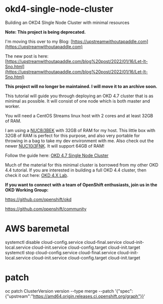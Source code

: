 # okd4-single-node-cluster
Building an OKD4 SIngle Node Cluster with minimal resources

__Note: This project is being deprecated.__   

I'm moving this over to my Blog: [https://upstreamwithoutapaddle.com](https://upstreamwithoutapaddle.com)

The new post is here: [https://upstreamwithoutapaddle.com/blog%20post/2022/01/16/Let-It-Sno.html](https://upstreamwithoutapaddle.com/blog%20post/2022/01/16/Let-It-Sno.html)


__This project will no longer be maintained.  I will move it to an archive soon.__

This tutorial will guide you through deploying an OKD 4.7 cluster that is as minimal as possible.  It will consist of one node which is both master and worker.

You will need a CentOS Streams linux host with 2 cores and at least 32GB of RAM.

I am using a [NUC8i3BEK](https://ark.intel.com/content/www/us/en/ark/products/126149/intel-nuc-kit-nuc8i3bek.html) with 32GB of RAM for my host. This little box with 32GB of RAM is perfect for this purpose, and also very portable for throwing in a bag to take my dev environment with me.  Also check out the newer [NUC10i3FNK](https://ark.intel.com/content/www/us/en/ark/products/195503/intel-nuc-10-performance-kit-nuc10i3fnk.html).  It will support 64GB of RAM!

Follow the guide here: [OKD 4.7 Single Node Cluster](https://cgruver.github.io/okd4-single-node-cluster/)

Much of the material for this minimal cluster is borrowed from my other OKD 4.4 tutorial.  If you are interested in building a full OKD 4.4 cluster, then check it out here: [OKD 4.X Lab](https://cgruver.github.io/okd4-upi-lab-setup/).

__If you want to connect with a team of OpenShift enthusiasts, join us in the OKD Working Group:__

https://github.com/openshift/okd

https://github.com/openshift/community

# AWS baremetal
systemctl disable cloud-config.service cloud-final.service cloud-init-local.service cloud-init.service cloud-config.target cloud-init.target
systemctl stop cloud-config.service cloud-final.service cloud-init-local.service cloud-init.service cloud-config.target cloud-init.target

# patch
oc patch ClusterVersion version --type merge --patch '{"spec":{"upstream":"https://amd64.origin.releases.ci.openshift.org/graph"}}'
